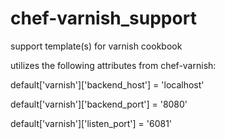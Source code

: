 # chef-varnish_support
support template(s) for varnish cookbook

utilizes the following attributes from chef-varnish: 

default['varnish']['backend_host'] = 'localhost'

default['varnish']['backend_port'] = '8080'

default['varnish']['listen_port'] = '6081'
